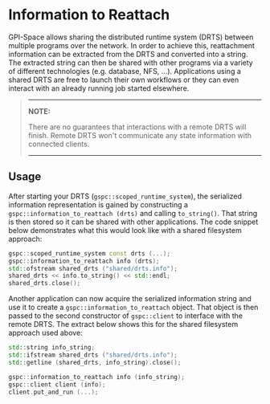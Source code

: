 # Information to Reattach

GPI-Space allows sharing the distributed runtime system (DRTS) between multiple programs over the network.
In order to achieve this, reattachment information can be extracted from the DRTS and converted into a string.
The extracted string can then be shared with other programs via a variety of different technologies (e.g. database, NFS, ...).
Applications using a shared DRTS are free to launch their own workflows or they can even interact with an already running job started elsewhere.

> ---
> **NOTE:**
>
> There are no guarantees that interactions with a remote DRTS will finish.
> Remote DRTS won't communicate any state information with connected clients.
>
> ---

## Usage

After starting your DRTS (`gspc::scoped_runtime_system`), the serialized information representation is gained by constructing a `gspc::information_to_reattach (drts)` and calling `to_string()`.
That string is then stored so it can be shared with other applications.
The code snippet below demonstrates what this would look like with a shared filesystem approach:

```c++
gspc::scoped_runtime_system const drts (...);
gspc::information_to_reattach info (drts);
std::ofstream shared_drts ("shared/drts.info");
shared_drts << info.to_string() << std::endl;
shared_drts.close();
```

Another application can now acquire the serialized information string and use it to create a `gspc::information_to_reattach` object.
That object is then passed to the second constructor of `gspc::client` to interface with the remote DRTS.
The extract below shows this for the shared filesystem approach used above:

```c++
std::string info_string;
std::ifstream shared_drts ("shared/drts.info");
std::getline (shared_drts, info_string).close();

gspc::information_to_reattach info (info_string);
gspc::client client (info);
client.put_and_run (...);
```
